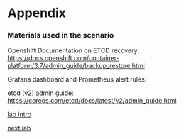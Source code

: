 # Appendix 

### Materials used in the scenario

Openshift Documentation on ETCD recovery: 
https://docs.openshift.com/container-platform/3.7/admin_guide/backup_restore.html

Grafana dashboard and Prometheus alert rules:
<insert link to public dasboard link>

etcd (v2) admin guide:
https://coreos.com/etcd/docs/latest/v2/admin_guide.html 

[lab intro](../README.md)

[next lab](../scenario1/part1.md)